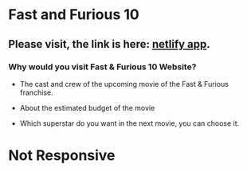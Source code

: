 # Fast and Furious 10

## Please visit, the link is here: [netlify app](https://fast-and-furious-react.netlify.app/).

### Why would you visit Fast & Furious 10 Website?

- The cast and crew of the upcoming movie of the Fast & Furious franchise.

- About the estimated budget of the movie

- Which superstar do you want in the next movie, you can choose it.

# Not Responsive
